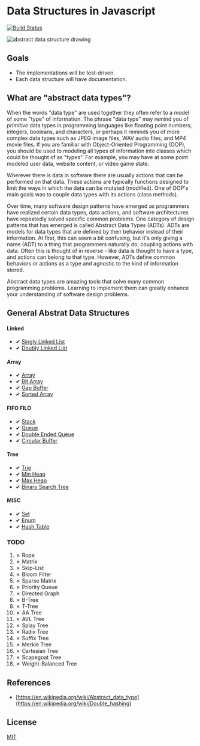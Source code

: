 # Data Structures in Javascript
[![Build Status](https://travis-ci.org/slugbyte/data-structures.svg?branch=master)](https://travis-ci.org/slugbyte/data-structures)

![abstract data structure drawing](https://github.com/slugbyte/data-structures/raw/master/assets/data-structures-header.png)


## Goals
* The implementations will be test-driven.
* Each data structure will have documentation. 

## What are "abstract data types"?
When the words "data type" are used together they often refer to a model of some "type" of information. The phrase "data type" may remind you of _primitive_ data types in programming languages like floating point numbers, integers, booleans, and characters, or perhaps it reminds you of more complex data types such as JPEG image files, WAV audio files, and MP4 movie files. If you are familiar with Object-Oriented Programming (OOP), you should be used to modeling all types of information into classes which could be thought of as "types". For example, you may have at some point modeled user data, website content, or video game state.   

Wherever there is data in software there are usually actions that can be performed on that data. These actions are typically functions designed to limit the ways in which the data can be mutated (modified). One of OOP's main goals was to couple data types with its actions (class methods).  
 
Over time, many software design patterns have emerged as programmers have realized certain data types, data actions, and software architectures have repeatedly solved specific common problems. One category of design patterns that has emerged is called Abstract Data Types (ADTs). ADTs are models for data types that are defined by their behavior instead of their information. At first, this can seem a bit confusing, but it's only giving a name (ADT) to a thing that programmers naturally do; coupling actions with data. Often this is thought of in reverse - like data is thought to have a type, and actions can belong to that type. However, ADTs define common behaviors or actions as a type and agnostic to the kind of information stored.

Abstract data types are amazing tools that solve many common programming problems. Learning to implement them can greatly enhance your understanding of software design problems. 

## General Abstrat Data Structures
#### Linked 
* ✔︎ [Singly Linked List](./src/singly-linked-list)
* ✔︎ [Doubly Linked List](./src/doubly-linked-list)

#### Array 
* ✔︎ [Array](./src/array)
* ✔︎ [Bit Array](./src/bit-array)
* ✔︎ [Gap Buffer](./src/gap-buffer)
* ✔︎ [Sorted Array](./src/sorted-array)

#### FIFO FILO
* ✔︎ [Stack](./src/stack)
* ✔︎ [Queue](./src/queue)
* ✔︎ [Double Ended Queue](./src/double-ended-queue)
* ✔︎ [Circular Buffer](./src/circular-buffer)

#### Tree
* ✔︎ [Trie](./src/trie)
* ✔︎ [Min Heap](./src/min-heap)
* ✔︎ [Max Heap](./src/max-heap)
* ✔︎ [Binary Search Tree](./src/binary-search-tree)

#### MISC
* ✔︎ [Set](./src/set)
* ✔︎ [Enum](./src/enum)
* ✔︎ [Hash Table](./src/hash-table)

### TODO

1. ✗ Rope
1. ✗ Matrix
1. ✗ Skip-List
1. ✗ Bloom Filter
1. ✗ Sparse Matrix
1. ✗ Priority Queue
1. ✗ Directed Graph 
1. ✗ B-Tree
1. ✗ T-Tree
1. ✗ AA Tree
1. ✗ AVL Tree
1. ✗ Splay Tree
1. ✗ Radix Tree
1. ✗ Suffix Tree
1. ✗ Merkle Tree
1. ✗ Cartesian Tree
1. ✗ Scapegoat Tree
1. ✗ Weight-Balanced Tree

## References
* [https://en.wikipedia.org/wiki/Abstract_data_type](https://en.wikipedia.org/wiki/Double_hashing)

## License 
[MIT](https://github.com/slugbyte/data-structures/blob/master/LICENSE.md)
